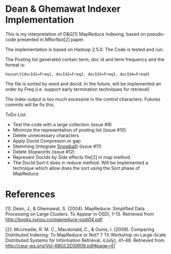 # Dean & Ghemawat Indexer Implementation

This is my interpretation of D&G[1] MapReduce Indexing, based on pseudo-code presented in MRorNot[2] paper.

The implementation is based on Hadoop 2.5.0. The Code is tested and run.

The Posting list generated contain term, doc id and term frequency and the format is:

```
house\t{docId1=Freq1, docId2=Freq2, docId3=Freq3, docId4=Freq4}
```

The file is sorted by word and docId. In the future, will be implemented an order by Freq (i.e. support early termination techniques for retrieval)

The index output is too much excessive in the control characters. Futures commits will be fix this.

ToDo List:

 * Test the code with a large collection (issue #9)
 * Minimize the representation of posting list (issue #10)
  * Delete unnecessary characters
  * Apply DocId Compresion or gap
 * Stemming (integrate [Snowball](http://snowball.tartarus.org/)) (issue #11)
 * Delete Stopwords (issue #12)
 * Represent DocIds by Side effects file[2] in map method.
 * The DocId Sort it does in reduce method. Will be implemented a technique which allow does the sort using the Sort phase of MapReduce.

# References 

[1]: Dean, J., & Ghemawat, S. (2004). MapReduce: Simplified Data Processing on Large Clusters. To Appear in OSDI, 1–13. Retrieved from <http://books.xunsu.co/mapreduce-osdi04.pdf>

[2]: Mccreadie, R. M. C., Macdonald, C., & Ounis, I. (2009). Comparing Distributed Indexing: To MapReduce or Not? 7 Th Workshop on Large-Scale Distributed Systems for Information Retrieval, i(July), 41–48. Retrieved from <http://ceur-ws.org/Vol-480/LSDSIR09.pdf#page=41>
